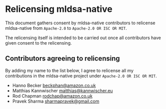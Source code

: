 # Relicensing mldsa-native

This document gathers consent by mldsa-native contributors to relicense
mldsa-native from `Apache-2.0` to `Apache-2.0 OR ISC OR MIT`.

The relicensing itself is intended to be carried out once all contributors
have given consent to the relicensing.

## Contributors agreeing to relicensing

By adding my name to the list below, I agree to relicense all my contributions
in the mldsa-native project under `Apache-2.0 OR ISC OR MIT`.

- Hanno Becker <beckphan@amazon.co.uk>
- Matthias Kannwischer <matthias@kannwischer.eu>
- Rod Chapman <rodchap@amazon.co.uk>
- Pravek Sharma <sharmapravek@gmail.com>
